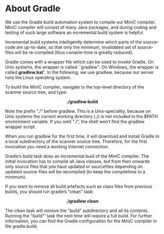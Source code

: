 # About Gradle
We use the Gradle build automation system to compile our MiniC compiler. MiniC compiler will consist of many Java packages, and during coding and testing of such large software an incremental build system is helpful.

Incremental build systems intelligently determine which parts of the source-code are up-to-date, so that only the minimum, invalidated set of source-files will be re-compiled (thus compile-time is greatly reduced).

Gradle comes with a wrapper file which can be used to invoke Gradle. On Unix systems, the wrapper is called ``gradlew’’. On Windows, the wrapper is called **gradlew.bat’**. In the following, we use gradlew, because our server runs the Linux operating system.

To build the MiniC compiler, navigate to the top-level directory of the scanner source tree, and type:

<p align="center">
  <b>./gradlew build</b>
</p>


Note the prefix "./" before gradlew. This is a Unix-speciality, because on Unix systems the current working directory (./) is not included in the $PATH environment variable. If you omit "./", the shell won’t find the gradlew wrapper script.

When you run gradlew for the first time, it will download and install Gradle in a local subdirectory of the scanner source tree. Therefore, for the first invocation you need a working Internet connection.

Gradle’s build task does an incremental buid of the MiniC compiler. The initial invocation has to compile all Java classes, but from then onwards only source files that you have updated or sourcefiles depending on updated source-files will be recompiled (to keep the compiletime to a minimum).

If you want to remove all build artefacts such as class files from previous builds, you should run gradle’s "clean" task:

<p align="center">
  <b>./gradlew clean</b>
</p>

The clean task will remove the "build" subdirectory and all its contents. Running the
"build"’ task the next time will require a full build.
For further information, you can find the Gradle configuration for the MiniC compiler in file gradle.build.